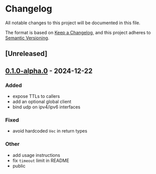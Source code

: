 # Changelog

All notable changes to this project will be documented in this file.

The format is based on [Keep a Changelog](https://keepachangelog.com/en/1.0.0/),
and this project adheres to [Semantic Versioning](https://semver.org/spec/v2.0.0.html).

## [Unreleased]

## [0.1.0-alpha.0](https://github.com/mselee/dnsaur/releases/tag/v0.1.0-alpha.0) - 2024-12-22

### Added

- expose TTLs to callers
- add an optional global client
- bind udp on ipv4/ipv6 interfaces

### Fixed

- avoid hardcoded `Vec` in return types

### Other

- add usage instructions
- fix `timeout` limit in README
- public
